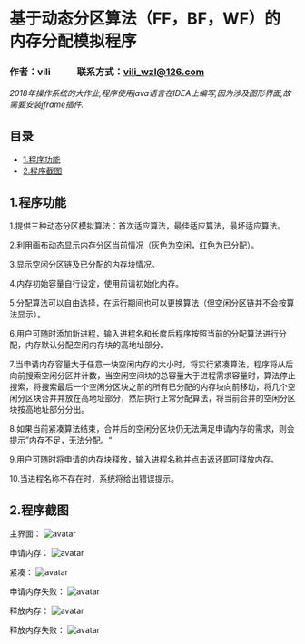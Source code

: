 # 基于动态分区算法（FF，BF，WF）的内存分配模拟程序

### 作者：vili &nbsp;&nbsp;&nbsp;&nbsp;&nbsp;&nbsp;&nbsp;&nbsp;&nbsp;&nbsp;&nbsp;联系方式：vili_wzl@126.com

*2018年操作系统的大作业,程序使用java语言在IDEA上编写,因为涉及图形界面,故需要安装jframe插件.*
## 目录

* [1.程序功能](#1)
* [2.程序截图](#2)

<h2 id="1">1.程序功能</h2>

1.提供三种动态分区模拟算法：首次适应算法，最佳适应算法，最坏适应算法。

2.利用画布动态显示内存分区当前情况（灰色为空闲，红色为已分配）。

3.显示空闲分区链及已分配的内存块情况。

4.内存初始容量自行设定，使用前请初始化内存。

5.分配算法可以自由选择，在运行期间也可以更换算法（但空闲分区链并不会按算法显示）。

6.用户可随时添加新进程，输入进程名和长度后程序按照当前的分配算法进行分配，内存默认分配空闲内存块的高地址部分。

7.当申请内存容量大于任意一块空闲内存的大小时，将实行紧凑算法，程序将从后向前搜索空闲分区并计数，当空闲空间块的总容量大于进程需求容量时，算法停止搜索，将搜索最后一个空闲分区块之前的所有已分配的内存块向前移动，将几个空闲分区块合并并放在高地址部分，然后执行正常分配算法，将当前合并的空闲分区块按高地址部分分出。

8.如果当前紧凑算法结束，合并后的空闲分区块仍无法满足申请内存的需求，则会提示”内存不足，无法分配。“

9.用户可随时将申请的内存块释放，输入进程名称并点击返还即可释放内存。

10.当进程名称不存在时，系统将给出错误提示。

<h2 id="2">2.程序截图</h2>

主界面：
![avatar](https://raw.githubusercontent.com/vi-li/MarkdownPictureRepository/master/MemoryAllocation/主界面.png)

申请内存：
![avatar](https://raw.githubusercontent.com/vi-li/MarkdownPictureRepository/master/MemoryAllocation/申请内存.png)

紧凑：
![avatar](https://raw.githubusercontent.com/vi-li/MarkdownPictureRepository/master/MemoryAllocation/紧凑.png)

申请内存失败：
![avatar](https://raw.githubusercontent.com/vi-li/MarkdownPictureRepository/master/MemoryAllocation/申请内存失败.png)

释放内存：
![avatar](https://raw.githubusercontent.com/vi-li/MarkdownPictureRepository/master/MemoryAllocation/释放内存.png)

释放内存失败：
![avatar](https://raw.githubusercontent.com/vi-li/MarkdownPictureRepository/master/MemoryAllocation/释放内存失败.png)
